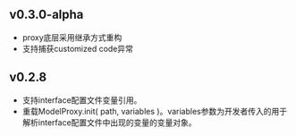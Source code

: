 ## v0.3.0-alpha
* proxy底层采用继承方式重构
* 支持捕获customized code异常

## v0.2.8
* 支持interface配置文件变量引用。
* 重载ModelProxy.init( path, variables )。variables参数为开发者传入的用于解析interface配置文件中出现的变量的变量对象。